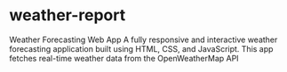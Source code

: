# weather-report
Weather Forecasting Web App A fully responsive and interactive weather forecasting application built using HTML, CSS, and JavaScript. This app fetches real-time weather data from the OpenWeatherMap API 
